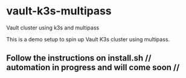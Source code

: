 # vault-k3s-multipass
Vault cluster using k3s and multipass

This is a demo setup to spin up Vault K3s cluster using multipass. 

## Follow the instructions on install.sh // automation in progress and will come soon //

